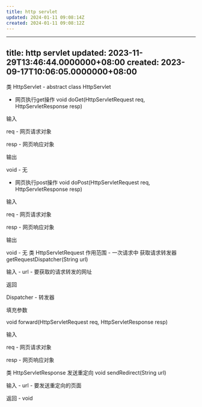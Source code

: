 ```yaml
---
title: http servlet
updated: 2024-01-11 09:08:14Z
created: 2024-01-11 09:08:12Z
---
```


---
title: http servlet
updated: 2023-11-29T13:46:44.0000000+08:00
created: 2023-09-17T10:06:05.0000000+08:00
---

类 HttpServlet - abstract class HttpServlet
- 网页执行get操作
void doGet(HttpServletRequest req, HttpServletResponse resp)

输入

req - 网页请求对象

resp - 网页响应对象

输出

void - 无
- 网页执行post操作
void doPost(HttpServletRequest req, HttpServletResponse resp)

输入

req - 网页请求对象

resp - 网页响应对象

输出

void - 无
类 HttpServletRequest
作用范围 - 一次请求中
获取请求转发器
getRequestDispatcher(String url)

输入 - url - 要获取的请求转发的网址

返回

Dispatcher - 转发器

填充参数

void forward(HttpServletRequest req, HttpServletResponse resp)

输入

req - 网页请求对象

resp - 网页响应对象

类 HttpServletResponse
发送重定向
void sendRedirect(String url)

输入 - url - 要发送重定向的页面

返回 - void

